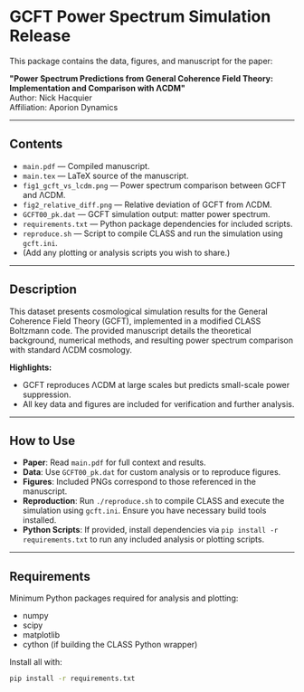 # GCFT Power Spectrum Simulation Release

This package contains the data, figures, and manuscript for the paper:

**"Power Spectrum Predictions from General Coherence Field Theory: Implementation and Comparison with ΛCDM"**  
Author: Nick Hacquier  
Affiliation: Aporion Dynamics

---

## Contents

- `main.pdf` — Compiled manuscript.  
- `main.tex` — LaTeX source of the manuscript.  
- `fig1_gcft_vs_lcdm.png` — Power spectrum comparison between GCFT and ΛCDM.  
- `fig2_relative_diff.png` — Relative deviation of GCFT from ΛCDM.  
- `GCFT00_pk.dat` — GCFT simulation output: matter power spectrum.  
- `requirements.txt` — Python package dependencies for included scripts.  
- `reproduce.sh` — Script to compile CLASS and run the simulation using `gcft.ini`.  
- (Add any plotting or analysis scripts you wish to share.)

---

## Description

This dataset presents cosmological simulation results for the General Coherence Field Theory (GCFT), implemented in a modified CLASS Boltzmann code. The provided manuscript details the theoretical background, numerical methods, and resulting power spectrum comparison with standard ΛCDM cosmology.

**Highlights:**  
- GCFT reproduces ΛCDM at large scales but predicts small-scale power suppression.  
- All key data and figures are included for verification and further analysis.

---

## How to Use

- **Paper**: Read `main.pdf` for full context and results.  
- **Data**: Use `GCFT00_pk.dat` for custom analysis or to reproduce figures.  
- **Figures**: Included PNGs correspond to those referenced in the manuscript.  
- **Reproduction**: Run `./reproduce.sh` to compile CLASS and execute the simulation using `gcft.ini`. Ensure you have necessary build tools installed.  
- **Python Scripts**: If provided, install dependencies via `pip install -r requirements.txt` to run any included analysis or plotting scripts.

---

## Requirements

Minimum Python packages required for analysis and plotting:  
- numpy  
- scipy  
- matplotlib  
- cython (if building the CLASS Python wrapper)

Install all with:  
```bash
pip install -r requirements.txt
